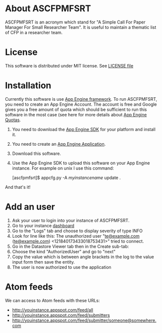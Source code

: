 About ASCFPMFSRT
================

ASCFPMFSRT is an acronym which stand for "A Simple Call For Paper
Manager For Small Researcher Team". It is useful to maintain a
thematic list of CFP in a researcher team.

License
=======

This software is distributed under MIT license. See [LICENSE
file](https://github.com/CaptainPatate/ascfpmfsrt/blob/master/LICENSE)

Installation
============

Currently this software is use [App Engine
framework](http://code.google.com/appengine/). To run ASCFPMFSRT, you
need to create an App Engine Account. The account is free and Google
gives you a free amount of quota which should be sufficient to run
this software in the most case (see here for more details about [App
Engine Quotas](http://code.google.com/appengine/docs/quotas.html).

1. You need to download the [App Engine
SDK](http://code.google.com/appengine/downloads.html) for your
platform and install it.
1. You need to create an [App Engine
Application](https://appengine.google.com/).
1. Download this software.
1. Use the App Engine SDK to upload this software on your App Engine
instance. For example on unix I use this command:

      [ascfpmfsrt]$ appcfg.py -A _myinstancename_ update .

And that's it!

Add an user
===========

1. Ask your user to login into your instance of ASCFPMFSRT.
1. Go to your instance [dashboard](https://appengine.google.com)
1. Go to the "Logs" tab and choose to display severity of type INFO
1. Look for line like this: The unauthorized user "te@example.com
(te@example.com) &lt;121840173433018753431&gt;" tried to connect.
1. Go in the Datastore Viewer tab then in the Create sub-tab:
 1. Choose the kind "AuthorizedUser" and go to "next"
 1. Copy the value which is between angle brackets in the log to the
 value input form then save the entity.
 1. The user is now authorized to use the application

Atom feeds
==========
We can access to Atom feeds with these URLs:

* http://youinstance.appspot.com/feed/all
* http://youinstance.appspot.com/feed/submitters
* http://youinstance.appspot.com/feed/submitter/someone@somewhere.com